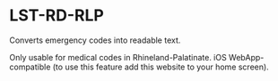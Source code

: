 # LST-RD-RLP
 Converts emergency codes into readable text. 

Only usable for medical codes in Rhineland-Palatinate. iOS WebApp-compatible (to use this feature add this website to your home screen).
